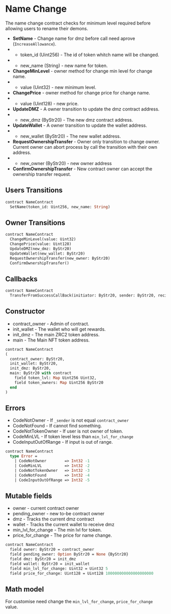 # Name Change

The name change contract checks for minimum level required before allowing users to rename their demons.

 * **SetName** - Change name for dmz before call need aprove (`IncreaseAllowance`).
 * - token_id (Uint256) - The id of token whitch name will be changed.
 * - new_name (String) - new name for token.
 * **ChangeMinLevel** - owner method for change min level for change name.
 * - value (Uint32) - new minimum level.
 * **ChangePrice** - owner method for change price for change name.
 * - value (Uint128) - new price.
 * **UpdateDMZ** - A owner transition to update the dmz contract address.
 * - new_dmz (ByStr20) - The new dmz contract address.
 * **UpdateWallet** - A owner transition to update the wallet address.
 * - new_wallet (ByStr20) - The new wallet address.
 * **RequestOwnershipTransfer** - Owner only transition to change owner. Current owner can abort process by call the transition with their own address.
 * - new_owner (ByStr20) - new owner address
 * **ConfirmOwnershipTransfer** - New contract owner can accept the ownership transfer request.

## Users Transitions
```Ocaml
contract NameContract
  SetName(token_id: Uint256, new_name: String)
```

## Owner Transitions
```Ocaml
contract NameContract
  ChangeMinLevel(value: Uint32)
  ChangePrice(value: Uint128)
  UpdateDMZ(new_dmz: ByStr20)
  UpdateWallet(new_wallet: ByStr20)
  RequestOwnershipTransfer(new_owner: ByStr20)
  ConfirmOwnershipTransfer()
```

## Callbacks
```Ocaml
contract NameContract
  TransferFromSuccessCallBack(initiator: ByStr20, sender: ByStr20, recipient: ByStr20, amount: Uint128)
```

## Constructor

 * contract_owner - Admin of contract.
 * init_wallet - The wallet who will get rewards.
 * init_dmz - The main ZRC2 token address.
 * main - The Main NFT token address.

```Ocaml
contract NameContract
(
  contract_owner: ByStr20,
  init_wallet: ByStr20,
  init_dmz: ByStr20,
  main: ByStr20 with contract
    field token_lvl: Map Uint256 Uint32,
    field token_owners: Map Uint256 ByStr20
  end
)
```

## Errors

 * CodeNotOwner - If `_sender` is not equal `contract_owner`
 * CodeNotFound - If cannot find something.
 * CodeNotTokenOwner - If user is not owner of token.
 * CodeMinLVL - If token level less than `min_lvl_for_change`
 * CodeInputOutOfRange - If input is out of range.

```Ocaml
contract NameContract
  type Error =
    | CodeNotOwner        => Int32 -1
    | CodeMinLVL          => Int32 -2
    | CodeNotTokenOwner   => Int32 -3
    | CodeNotFound        => Int32 -4
    | CodeInputOutOfRange => Int32 -5
```

## Mutable fields
 * owner - current contract owner
 * pending_owner - new to-be contract owner
 * dmz - Tracks the current dmz contract
 * wallet - Tracks the current wallet to receive dmz
 * min_lvl_for_change - The min lvl for token.
 * price_for_change - The price for name change.

```Ocaml
contract NameContract
  field owner: ByStr20 = contract_owner
  field pending_owner: Option ByStr20 = None {ByStr20}
  field dmz: ByStr20 = init_dmz
  field wallet: ByStr20 = init_wallet
  field min_lvl_for_change: Uint32 = Uint32 5
  field price_for_change: Uint128 = Uint128 100000000000000000000
```

## Math model

For customise need change the `min_lvl_for_change`, `price_for_change` value.
